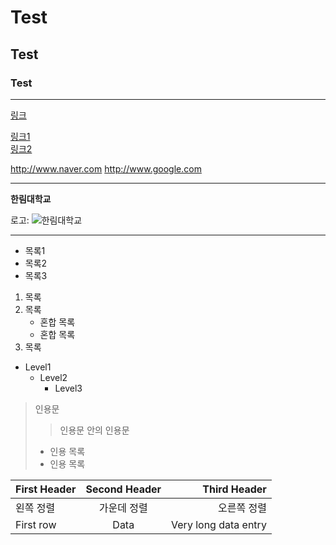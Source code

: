 # Test
## Test
### Test
___
[링크](http://www.naver.com "네이버")

[링크1][1] </br> [링크2][2]

[1]: http://www.naver.com "네이버" 
[2]: http://www.google.com "구글"

<http://www.naver.com>
<http://www.google.com>

---
**한림대학교**

로고: ![](https://www.hallym.ac.kr/.resources/hallym_univ_theme/hallym/ko/img/abouthallym/symbol-ui-emblem1.png "한림대학교 ")
***
* 목록1
* 목록2
* 목록3

1. 목록
2. 목록
   * 혼합 목록
   * 혼합 목록
3. 목록

* Level1
   * Level2
      * Level3
     
> 인용문
> > 인용문 안의 인용문
> * 인용 목록
> * 인용 목록

| First Header | Second Header | Third Header |
| :- | :-: | -: |
| 왼쪽 정렬 | 가운데 정렬 | 오른쪽 정렬 |
| First row | Data | Very long data entry |

